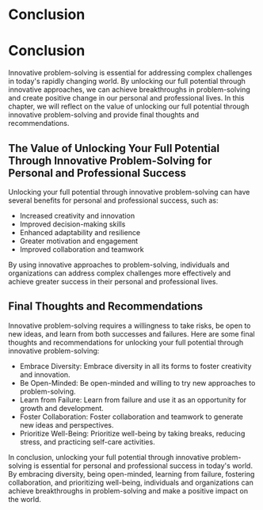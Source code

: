 # Conclusion

Conclusion
==========

Innovative problem-solving is essential for addressing complex challenges in today's rapidly changing world. By unlocking our full potential through innovative approaches, we can achieve breakthroughs in problem-solving and create positive change in our personal and professional lives. In this chapter, we will reflect on the value of unlocking our full potential through innovative problem-solving and provide final thoughts and recommendations.

The Value of Unlocking Your Full Potential Through Innovative Problem-Solving for Personal and Professional Success
-------------------------------------------------------------------------------------------------------------------

Unlocking your full potential through innovative problem-solving can have several benefits for personal and professional success, such as:

* Increased creativity and innovation
* Improved decision-making skills
* Enhanced adaptability and resilience
* Greater motivation and engagement
* Improved collaboration and teamwork

By using innovative approaches to problem-solving, individuals and organizations can address complex challenges more effectively and achieve greater success in their personal and professional lives.

Final Thoughts and Recommendations
----------------------------------

Innovative problem-solving requires a willingness to take risks, be open to new ideas, and learn from both successes and failures. Here are some final thoughts and recommendations for unlocking your full potential through innovative problem-solving:

* Embrace Diversity: Embrace diversity in all its forms to foster creativity and innovation.
* Be Open-Minded: Be open-minded and willing to try new approaches to problem-solving.
* Learn from Failure: Learn from failure and use it as an opportunity for growth and development.
* Foster Collaboration: Foster collaboration and teamwork to generate new ideas and perspectives.
* Prioritize Well-Being: Prioritize well-being by taking breaks, reducing stress, and practicing self-care activities.

In conclusion, unlocking your full potential through innovative problem-solving is essential for personal and professional success in today's world. By embracing diversity, being open-minded, learning from failure, fostering collaboration, and prioritizing well-being, individuals and organizations can achieve breakthroughs in problem-solving and make a positive impact on the world.
